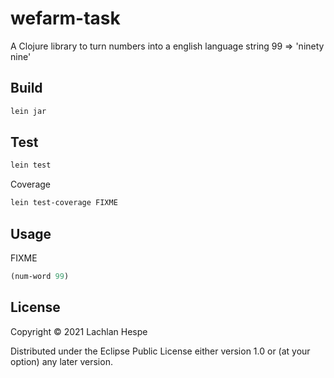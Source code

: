 # wefarm-task

A Clojure library to turn numbers into a english language string 99 => 'ninety nine'

## Build

```bash
lein jar
```

## Test

```bash
lein test
```

Coverage
```bash
lein test-coverage FIXME
```

## Usage

FIXME

```clojure
(num-word 99)
```

## License

Copyright © 2021 Lachlan Hespe

Distributed under the Eclipse Public License either version 1.0 or (at your option) any later version.
